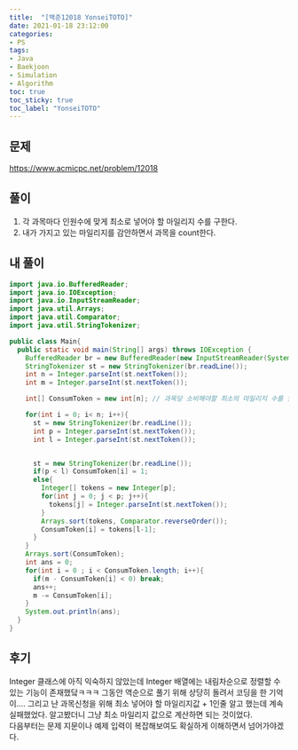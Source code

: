 ```yaml
---
title:  "[백준12018 YonseiTOTO]"
date: 2021-01-18 23:12:00
categories:
- PS
tags:
- Java
- Baekjoon
- Simulation
- Algorithm
toc: true
toc_sticky: true
toc_label: "YonseiTOTO"
---
```

## 문제
<https://www.acmicpc.net/problem/12018>

## 풀이
1. 각 과목마다 인원수에 맞게 최소로 넣어야 할 마일리지 수를 구한다.
2. 내가 가지고 있는 마일리지를 감안하면서 과목을 count한다.

## 내 풀이
```java
import java.io.BufferedReader;
import java.io.IOException;
import java.io.InputStreamReader;
import java.util.Arrays;
import java.util.Comparator;
import java.util.StringTokenizer;

public class Main{
  public static void main(String[] args) throws IOException {
    BufferedReader br = new BufferedReader(new InputStreamReader(System.in));
    StringTokenizer st = new StringTokenizer(br.readLine());
    int n = Integer.parseInt(st.nextToken());
    int m = Integer.parseInt(st.nextToken());

    int[] ConsumToken = new int[n]; // 과목당 소비해야할 최소의 마일리지 수를 담은 배열

    for(int i = 0; i< n; i++){
      st = new StringTokenizer(br.readLine());
      int p = Integer.parseInt(st.nextToken());
      int l = Integer.parseInt(st.nextToken());


      st = new StringTokenizer(br.readLine());
      if(p < l) ConsumToken[i] = 1;
      else{
        Integer[] tokens = new Integer[p];
        for(int j = 0; j < p; j++){
          tokens[j] = Integer.parseInt(st.nextToken());
        }
        Arrays.sort(tokens, Comparator.reverseOrder());
        ConsumToken[i] = tokens[l-1];
      }
    }
    Arrays.sort(ConsumToken);
    int ans = 0;
    for(int i = 0 ; i < ConsumToken.length; i++){
      if(m - ConsumToken[i] < 0) break;
      ans++;
      m -= ConsumToken[i];
    }
    System.out.println(ans);
  }
}
```
## 후기
Integer 클래스에 아직 익숙하지 않았는데 Integer 배열에는 내림차순으로 정렬할 수 있는 기능이 존재했닼ㅋㅋㅋ 그동안 역순으로 풀기 위해 상당히 돌려서 코딩을 한 기억이....
그리고 난 과목신청을 위해 최소 넣어야 할 마일리지값 + 1인줄 알고 했는데 계속 실패했었다. 알고봤더니 그냥 최소 마일리지 값으로 계산하면 되는 것이었다.  
다음부터는 문제 지문이나 예제 입력이 복잡해보여도 확실하게 이해하면서 넘어가야겠다.